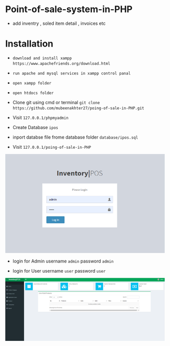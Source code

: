 # Point-of-sale-system-in-PHP

- add inventry , soled item detail , invoices etc

# Installation

- `download and install xampp https://www.apachefriends.org/download.html`

- `run apache and mysql services in xampp control panal`

- `open xampp folder`

- `open htdocs folder`

- Clone git using cmd or terminal `git clone https://github.com/mubeenakhter27/poing-of-sale-in-PHP.git`

- Visit `127.0.0.1/phpmyadmin`

- Create Database `ipos`

- inport databse file frome database folder `database/ipos.sql`

- Visit `127.0.0.1/poing-of-sale-in-PHP`

![Sample](https://github.com/mubeenakhter27/poing-of-sale-in-PHP/blob/master/img/example1.png)

- login for Admin username `admin` password `admin`

- login for User username `user` password `user`

![Sample](https://github.com/mubeenakhter27/poing-of-sale-in-PHP/blob/master/img/example2.png)